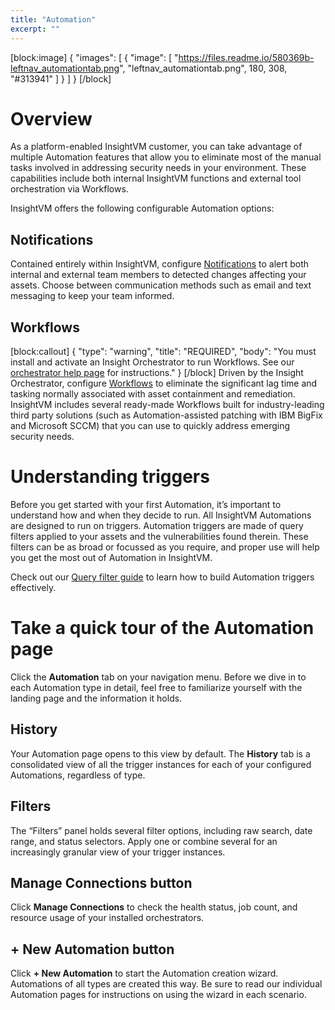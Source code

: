 ```yaml
---
title: "Automation"
excerpt: ""
---
```

[block:image]
{
  "images": [
    {
      "image": [
        "https://files.readme.io/580369b-leftnav_automationtab.png",
        "leftnav_automationtab.png",
        180,
        308,
        "#313941"
      ]
    }
  ]
}
[/block]
# Overview

As a platform-enabled InsightVM customer, you can take advantage of multiple Automation features that allow you to eliminate most of the manual tasks involved in addressing security needs in your environment.  These capabilities include both internal InsightVM functions and external tool orchestration via Workflows.

InsightVM offers the following configurable Automation options:

## Notifications

Contained entirely within InsightVM, configure [Notifications](doc:notifications) to alert both internal and external team members to detected changes affecting your assets.  Choose between communication methods such as email and text messaging to keep your team informed.

## Workflows
[block:callout]
{
  "type": "warning",
  "title": "REQUIRED",
  "body": "You must install and activate an Insight Orchestrator to run Workflows.  See our [orchestrator help page](https://insightconnect.help.rapid7.com/docs/install-and-activate-the-orchestrator) for instructions."
}
[/block]
Driven by the Insight Orchestrator, configure [Workflows](doc:workflows) to eliminate the significant lag time and tasking normally associated with asset containment and remediation.  InsightVM includes several ready-made Workflows built for industry-leading third party solutions (such as Automation-assisted patching with IBM BigFix and Microsoft SCCM) that you can use to quickly address emerging security needs.

# Understanding triggers

Before you get started with your first Automation, it’s important to understand how and when they decide to run.  All InsightVM Automations are designed to run on triggers.  Automation triggers are made of query filters applied to your assets and the vulnerabilities found therein.  These filters can be as broad or focussed as you require, and proper use will help you get the most out of Automation in InsightVM.

Check out our [Query filter guide](doc:query-filter-guide) to learn how to build Automation triggers effectively.

# Take a quick tour of the Automation page

Click the **Automation** tab on your navigation menu.  Before we dive in to each Automation type in detail, feel free to familiarize yourself with the landing page and the information it holds.

## History

Your Automation page opens to this view by default.  The **History** tab is a consolidated view of all the trigger instances for each of your configured Automations, regardless of type.

## Filters

The “Filters” panel holds several filter options, including raw search, date range, and status selectors.  Apply one or combine several for an increasingly granular view of your trigger instances.

## **Manage Connections** button

Click **Manage Connections** to check the health status, job count, and resource usage of your installed orchestrators.

## **+ New Automation** button

Click **+ New Automation** to start the Automation creation wizard.  Automations of all types are created this way.  Be sure to read our individual Automation pages for instructions on using the wizard in each scenario.